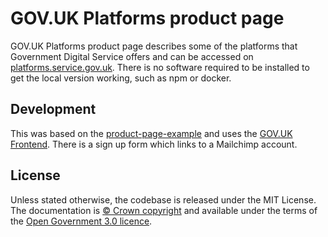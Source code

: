 # GOV.UK Platforms product page
GOV.UK Platforms product page describes some of the platforms that Government Digital Service offers and can be accessed on [platforms.service.gov.uk](https://platforms.service.gov.uk/). There is no software required to be installed to get the local version working, such as npm or docker.

## Development
This was based on the [product-page-example](https://github.com/alphagov/product-page-example) and uses the [GOV.UK Frontend](https://github.com/alphagov/govuk-frontend). There is a sign up form which links to a Mailchimp account.

## License
Unless stated otherwise, the codebase is released under the MIT License. The documentation is [© Crown copyright](http://www.nationalarchives.gov.uk/information-management/re-using-public-sector-information/uk-government-licensing-framework/crown-copyright/) and available under the terms of the [Open Government 3.0 licence](http://www.nationalarchives.gov.uk/doc/open-government-licence/version/3/).
